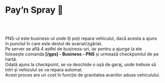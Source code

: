<h1>Pay’n Spray 🔧</h1><br><br>

PNS-ul este business-ul unde îți poți repara vehiculul, dacă acesta a ajuns în punctul în care este destul de avariat/zgâriat.<br>
Pe server se află 4 astfel de business-uri, iar pentru a ajunge la ele folosește comanda <strong>[/gps] - Business - PNS</strong> și urmează checkpointul de pe hartă.<br>
Odată ajuns la checkpoint, se va deschide o ușă de garaj, unde trebuie să intri și vehiculul se va repara automat.<br>
Acest proces are un cost în funcție de gravitatea avariilor aduse vehiculului.<br>
